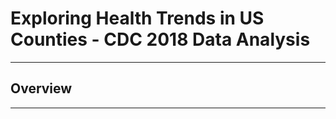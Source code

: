 # Exploring Health Trends in US Counties - CDC 2018 Data Analysis
***

## Overview
___________________________________________________________________________


